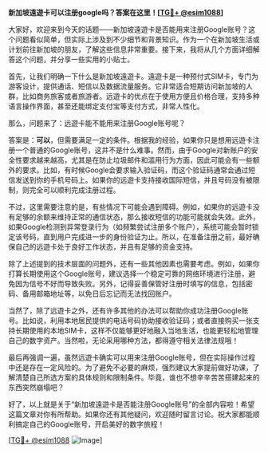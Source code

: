 **新加坡遠遊卡可以注册google吗？答案在这里！[[TG💪+ @esim1088](https://t.me/s/esim1088)]**

大家好，欢迎来到今天的话题——新加坡遠遊卡是否能用来注册Google账号？这个问题看似简单，但实际上涉及到不少细节和背景知识。作为一个在新加坡生活或计划前往新加坡的朋友，了解这些信息非常重要。接下来，我将从几个方面详细解答这个问题，并分享一些实用的小贴士。

首先，让我们明确一下什么是新加坡遠遊卡。遠遊卡是一种预付式SIM卡，专门为游客设计，提供通话、短信以及数据流量服务。它非常适合短期访问新加坡的人群，比如商务旅客或者旅游者。远遊卡的优点在于使用方便且价格合理，支持多种语言操作界面，甚至还能绑定支付宝等支付方式，非常人性化。

那么，问题来了：远遊卡能不能用来注册Google账号呢？

答案是：**可以**，但需要满足一定的条件。根据我的经验，如果你只是想用远遊卡注册一个普通的Google账号，这并不是什么难事。然而，由于Google对新账户的安全性要求越来越高，尤其是在防止垃圾邮件和滥用行为方面，因此可能会有一些额外的要求。比如，有时候Google会要求输入验证码，而这个验证码通常会通过短信发送到你的手机号码上。如果你的远遊卡支持接收国际短信，并且号码没有被限制，则完全可以顺利完成注册过程。

不过，这里需要注意的是，有些情况下可能会遇到障碍。例如，如果你的远遊卡没有足够的余额来维持正常的通信状态，那么接收短信的功能可能就会失效。此外，如果Google检测到异常登录行为（如频繁尝试注册多个账户），系统可能会暂时锁定该号码，直到用户完成进一步的身份验证为止。所以，在准备注册之前，最好确保自己的远遊卡处于良好工作状态，并且有足够的资金支持。

除了上述提到的技术层面的问题外，还有一些其他因素也需要考虑。例如，如果你打算长期使用这个Google账号，建议选择一个稳定可靠的网络环境进行注册，避免因为信号不好而导致失败。另外，记得妥善保管好注册时填写的信息，包括密码、备用邮箱地址等，以免日后忘记而无法找回账户。

当然了，除了远遊卡之外，还有许多其他的办法可以帮助你成功注册Google账号。比如说，利用本地居民提供的电话号码协助接收验证码；或者直接购买一张支持长期使用的本地SIM卡，这样不仅能够更好地融入当地生活，也能更轻松地管理自己的数字资产。当然啦，无论采用哪种方法，都得遵守相关法律法规哦！

最后再强调一遍，虽然远遊卡确实可以用来注册Google账号，但在实际操作过程中还是存在一定风险的。为了避免不必要的麻烦，强烈建议大家提前做好功课，了解清楚自己所选方案的具体规则和限制条件。毕竟，谁也不想辛辛苦苦搭建起来的东西突然崩塌吧？

好了，以上就是关于“新加坡遠遊卡是否能注册Google账号”的全部内容啦！希望这篇文章对你有所帮助。如果你还有其他疑问，欢迎随时留言讨论。祝大家都能顺利搞定自己的Google账号，开启美好的数字旅程！

[[TG💪+ @esim1088](https://t.me/s/esim1088) ![Image](https://i.postimg.cc/4NQfJmqS/Snipaste-2025-05-13-00-14-12.png)]